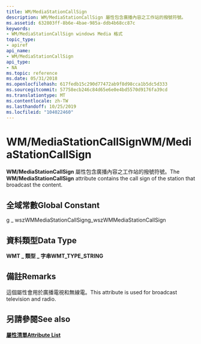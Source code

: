 ```yaml
---
title: WM/MediaStationCallSign
description: WM/MediaStationCallSign 屬性包含廣播內容之工作站的撥號符號。
ms.assetid: 632803ff-8b6e-4bae-985a-ddb4b68cc87c
keywords:
- WM/MediaStationCallSign windows Media 格式
topic_type:
- apiref
api_name:
- WM/MediaStationCallSign
api_type:
- NA
ms.topic: reference
ms.date: 05/31/2018
ms.openlocfilehash: 617fedb15c290d77472ab9f8d98cca1b5dc5d333
ms.sourcegitcommit: 57758ecb246c84d65e6e0e4bd5570d9176fa39cd
ms.translationtype: MT
ms.contentlocale: zh-TW
ms.lasthandoff: 10/25/2019
ms.locfileid: "104022460"
---
```

# <a name="wmmediastationcallsign"></a><span data-ttu-id="a064d-104">WM/MediaStationCallSign</span><span class="sxs-lookup"><span data-stu-id="a064d-104">WM/MediaStationCallSign</span></span>

<span data-ttu-id="a064d-105">**WM/MediaStationCallSign** 屬性包含廣播內容之工作站的撥號符號。</span><span class="sxs-lookup"><span data-stu-id="a064d-105">The **WM/MediaStationCallSign** attribute contains the call sign of the station that broadcast the content.</span></span>

## <a name="global-constant"></a><span data-ttu-id="a064d-106">全域常數</span><span class="sxs-lookup"><span data-stu-id="a064d-106">Global Constant</span></span>

<span data-ttu-id="a064d-107">g \_ wszWMMediaStationCallSign</span><span class="sxs-lookup"><span data-stu-id="a064d-107">g\_wszWMMediaStationCallSign</span></span>

## <a name="data-type"></a><span data-ttu-id="a064d-108">資料類型</span><span class="sxs-lookup"><span data-stu-id="a064d-108">Data Type</span></span>

<span data-ttu-id="a064d-109">**WMT \_ 類型 \_ 字串**</span><span class="sxs-lookup"><span data-stu-id="a064d-109">**WMT\_TYPE\_STRING**</span></span>

## <a name="remarks"></a><span data-ttu-id="a064d-110">備註</span><span class="sxs-lookup"><span data-stu-id="a064d-110">Remarks</span></span>

<span data-ttu-id="a064d-111">這個屬性會用於廣播電視和無線電。</span><span class="sxs-lookup"><span data-stu-id="a064d-111">This attribute is used for broadcast television and radio.</span></span>

## <a name="see-also"></a><span data-ttu-id="a064d-112">另請參閱</span><span class="sxs-lookup"><span data-stu-id="a064d-112">See also</span></span>

<dl> <dt>

[<span data-ttu-id="a064d-113">**屬性清單**</span><span class="sxs-lookup"><span data-stu-id="a064d-113">**Attribute List**</span></span>](attribute-list.md)
</dt> </dl>

 

 




